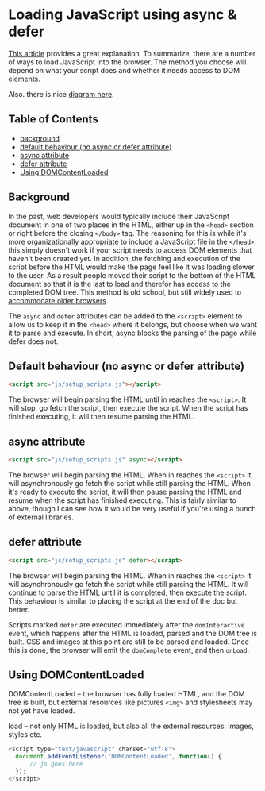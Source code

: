 # Loading JavaScript using async & defer


[This article](https://flaviocopes.com/javascript-async-defer/) provides a great explanation. To summarize, there are a number of ways to load JavaScript into the browser. The method you choose will depend on what your script does and whether it needs access to DOM elements.

Also. there is nice [diagram here](https://html.spec.whatwg.org/images/asyncdefer.svg).

## Table of Contents

<!-- toc -->

- [background](#background)
- [default behaviour (no async or defer attribute)](#default-behaviour-no-async-or-defer-attribute)
- [async attribute](#async-attribute)
- [defer attribute](#defer-attribute)
- [Using DOMContentLoaded](#using-domcontentloaded)

<!-- tocstop -->

## Background

In the past, web developers would typically include their JavaScript document in one of two places in the HTML, either up in the `<head>` section or right before the closing `</body>` tag. The reasoning for this is while it's more organizationally appropriate to include a JavaScript file in the `</head>`, this simply doesn't work if your script needs to access DOM elements that haven't been created yet. In addition, the fetching and execution of the script before the HTML would make the page feel like it was loading slower to the user. As a result people moved their script to the bottom of the HTML document so that it is the last to load and therefor has access to the completed DOM tree. This method is old school, but still widely used to [accommodate older browsers](https://caniuse.com/?search=defer).

The `async` and `defer` attributes can be added to the `<script>` element to allow us to keep it in the `<head>` where it belongs, but choose when we want it to parse and execute. In short, async blocks the parsing of the page while defer does not.


## Default behaviour (no async or defer attribute)

```html
<script src="js/setup_scripts.js"></script>
```

The browser will begin parsing the HTML until in reaches the `<script>`. It will stop, go fetch the script, then execute the script. When the script has finished executing, it will then resume parsing the HTML.


## async attribute

```html
<script src="js/setup_scripts.js" async></script>
```

The browser will begin parsing the HTML. When in reaches the `<script>` it will asynchronously go fetch the script while still parsing the HTML. When it's ready to execute the script, it will then pause parsing the HTML and resume when the script has finished executing. This is fairly similar to above, though I can see how it would be very useful if you're using a bunch of external libraries.


## defer attribute

```html
<script src="js/setup_scripts.js" defer></script>
```

The browser will begin parsing the HTML. When in reaches the `<script>` it will asynchronously go fetch the script while still parsing the HTML. It will continue to parse the HTML until it is completed, then execute the script. This behaviour is similar to placing the script at the end of the doc but better.

Scripts marked `defer` are executed immediately after the `domInteractive` event, which happens after the HTML is loaded, parsed and the DOM tree is built. CSS and images at this point are still to be parsed and loaded. Once this is done, the browser will emit the `domComplete` event, and then `onLoad`.

## Using DOMContentLoaded

DOMContentLoaded – the browser has fully loaded HTML, and the DOM tree is built, but external resources like pictures `<img>` and stylesheets may not yet have loaded.

load – not only HTML is loaded, but also all the external resources: images, styles etc.

```javascript
<script type="text/javascript" charset="utf-8">
  document.addEventListener('DOMContentLoaded', function() {
      // js goes here
  });
</script>
```
